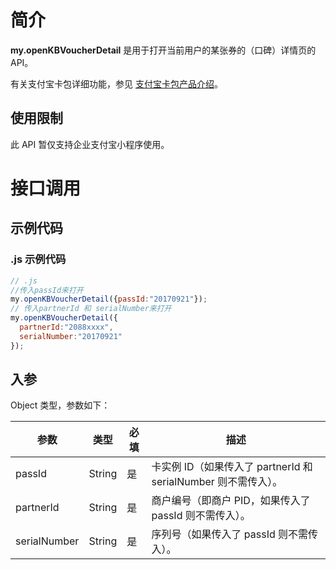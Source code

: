 # 简介
**my.openKBVoucherDetail** 是用于打开当前用户的某张券的（口碑）详情页的 API。

有关支付宝卡包详细功能，参见 [支付宝卡包产品介绍](https://opendocs.alipay.com/mini/introduce/voucher)。

## 使用限制
此 API 暂仅支持企业支付宝小程序使用。

# 接口调用

## 示例代码

### .js 示例代码
```javascript
// .js
//传入passId来打开
my.openKBVoucherDetail({passId:"20170921"}); 
// 传入partnerId 和 serialNumber来打开
my.openKBVoucherDetail({
  partnerId:"2088xxxx",
  serialNumber:"20170921"
});
```

## 入参
Object 类型，参数如下：

| **参数**     | **类型** | **必填** | **描述**                                                       |
| ------------ | -------- | -------- | -------------------------------------------------------------- |
| passId       | String   | 是       | 卡实例 ID（如果传入了 partnerId 和 serialNumber 则不需传入）。 |
| partnerId    | String   | 是       | 商户编号（即商户 PID，如果传入了 passId 则不需传入）。         |
| serialNumber | String   | 是       | 序列号（如果传入了 passId 则不需传入）。                       |
